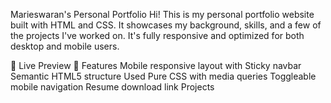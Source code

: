 Marieswaran's Personal Portfolio
Hi! This is my personal portfolio website built with HTML and CSS. It showcases my background, skills, and a few of the projects I've worked on. It's fully responsive and optimized for both desktop and mobile users.

🔗 Live Preview
🚀 Features
Mobile responsive layout with Sticky navbar
Semantic HTML5 structure
Used Pure CSS with media queries
Toggleable mobile navigation
Resume download link
Projects

